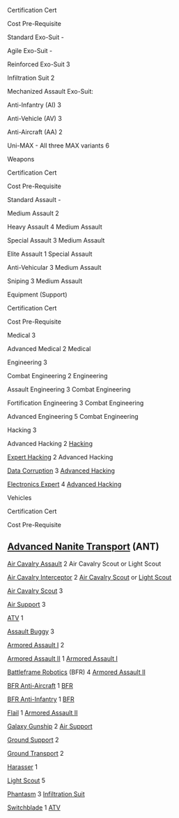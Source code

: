 Certification Cert

Cost Pre-Requisite

Standard Exo-Suit -

Agile Exo-Suit -

Reinforced Exo-Suit 3

Infiltration Suit 2

Mechanized Assault Exo-Suit:

Anti-Infantry (AI) 3

Anti-Vehicle (AV) 3

Anti-Aircraft (AA) 2

Uni-MAX - All three MAX variants 6

Weapons

Certification Cert

Cost Pre-Requisite

Standard Assault -

Medium Assault 2

Heavy Assault 4 Medium Assault

Special Assault 3 Medium Assault

Elite Assault 1 Special Assault

Anti-Vehicular 3 Medium Assault

Sniping 3 Medium Assault

Equipment (Support)

Certification Cert

Cost Pre-Requisite

Medical 3

Advanced Medical 2 Medical

Engineering 3

Combat Engineering 2 Engineering

Assault Engineering 3 Combat Engineering

Fortification Engineering 3 Combat Engineering

Advanced Engineering 5 Combat Engineering

Hacking 3

Advanced Hacking 2 [Hacking](Hacking "wikilink")

[Expert Hacking](Expert_Hacking "wikilink") 2 Advanced Hacking

[Data Corruption](Data_Corruption "wikilink") 3 [Advanced
Hacking](Advanced_Hacking "wikilink")

[Electronics Expert](Electronics_Expert "wikilink") 4 [Advanced
Hacking](Advanced_Hacking "wikilink")

Vehicles

Certification Cert

Cost Pre-Requisite

[Advanced Nanite Transport](Advanced_Nanite_Transport "wikilink") (ANT)
-

[Air Cavalry Assault](Air_Cavalry_Assault "wikilink") 2 Air Cavalry
Scout or Light Scout

[Air Cavalry Interceptor](Air_Cavalry_Interceptor "wikilink") 2 [Air
Cavalry Scout](Air_Cavalry_Scout "wikilink") or [Light
Scout](Light_Scout "wikilink")

[Air Cavalry Scout](Air_Cavalry_Scout "wikilink") 3

[Air Support](Air_Support "wikilink") 3

[ATV](ATV "wikilink") 1

[Assault Buggy](Assault_Buggy "wikilink") 3

[Armored Assault I](Armored_Assault_I "wikilink") 2

[Armored Assault II](Armored_Assault_II "wikilink") 1 [Armored Assault
I](Armored_Assault_I "wikilink")

[Battleframe Robotics](Battleframe_Robotics "wikilink") (BFR) 4 [Armored
Assault II](Armored_Assault_II "wikilink")

[BFR Anti-Aircraft](BFR_Anti-Aircraft "wikilink") 1
[BFR](BFR "wikilink")

[BFR Anti-Infantry](BFR_Anti-Infantry "wikilink") 1
[BFR](BFR "wikilink")

[Flail](Flail "wikilink") 1 [Armored Assault
II](Armored_Assault_II "wikilink")

[Galaxy Gunship](Galaxy_Gunship "wikilink") 2 [Air
Support](Air_Support "wikilink")

[Ground Support](Ground_Support "wikilink") 2

[Ground Transport](Ground_Transport "wikilink") 2

[Harasser](Harasser "wikilink") 1

[Light Scout](Light_Scout "wikilink") 5

[Phantasm](Phantasm "wikilink") 3 [Infiltration
Suit](Infiltration_Suit "wikilink")

[Switchblade](Switchblade "wikilink") 1 [ATV](ATV "wikilink")